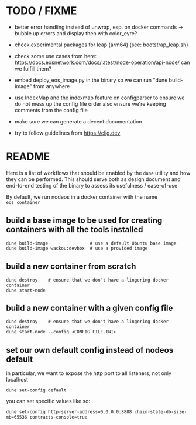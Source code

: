
# TODO / FIXME

- better error handling instead of unwrap, esp. on docker commands
  -> bubble up errors and display then with color_eyre?

- check experimental packages for leap (arm64) (see: bootstrap_leap.sh)

- check some use cases from here: https://docs.eosnetwork.com/docs/latest/node-operation/api-node/
  can we fulfill them?

- embed deploy_eos_image.py in the binary so we can run "dune build-image" from anywhere

- use IndexMap and the indexmap feature on configparser to ensure we do not mess up the config file order
  also ensure we're keeping comments from the config file

- make sure we can generate a decent documentation

- try to follow guidelines from <https://clig.dev>


# README

Here is a list of workflows that should be enabled by the `dune` utility
and how they can be performed. This should serve both as design document
and end-to-end testing of the binary to assess its usefulness / ease-of-use

By default, we run nodeos in a docker container with the name `eos_container`

## build a base image to be used for creating containers with all the tools installed

```{sh}
dune build-image                # use a default Ubuntu base image
dune build-image wackou:devbox  # use a provided image
```


## build a new container from scratch

```{sh}
dune destroy    # ensure that we don't have a lingering docker container
dune start-node
```

## build a new container with a given config file

```{sh}
dune destroy    # ensure that we don't have a lingering docker container
dune start-node --config <CONFIG_FILE.INI>
```

## set our own default config instead of nodeos default

in particular, we want to expose the http port to all listeners, not only localhost

```{sh}
dune set-config default
```

you can set specific values like so:
```{sh}
dune set-config http-server-address=0.0.0.0:8888 chain-state-db-size-mb=65536 contracts-console=true
```

